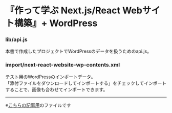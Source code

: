 # 『作って学ぶ Next.js/React Webサイト構築』+ WordPress

### lib/api.js
本書で作成したプロジェクトでWordPressのデータを扱うためのapi.js。

### import/next-react-website-wp-contents.xml
テスト用のWordPressのインポートデータ。  
「添付ファイルをダウンロードしてインポートする」をチェックしてインポートすることで、画像も合わせてインポートできます。

---

※[こちらの記事用](https://ebisu.com/note/next-and-wordpress/)のファイルです
